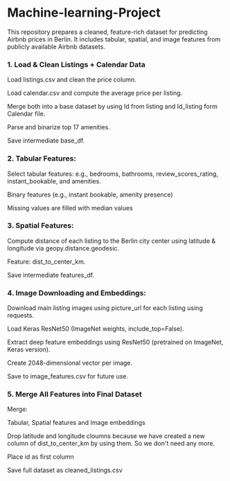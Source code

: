 # Machine-learning-Project
This repository prepares a cleaned, feature-rich dataset for predicting Airbnb prices in Berlin. It includes tabular, spatial, and image features from publicly available Airbnb datasets.

### 1. Load & Clean Listings + Calendar Data

Load listings.csv and clean the price column.

Load calendar.csv and compute the average price per listing.

Merge both into a base dataset by using Id from listing and Id_listing form Calendar file.

Parse and binarize top 17 amenities.

Save intermediate base_df.

### 2. Tabular Features:

Select tabular features: 
        e.g., bedrooms, bathrooms, review_scores_rating, instant_bookable, and amenities.

Binary features (e.g., instant bookable, amenity presence)

Missing values are filled with median values

### 3. Spatial Features:

Compute distance of each listing to the Berlin city center using latitude & longitude via geopy.distance.geodesic.

Feature: dist_to_center_km.

Save intermediate features_df.

### 4. Image Downloading and Embeddings:

Download main listing images using picture_url for each listing using requests.

Load Keras ResNet50 (ImageNet weights, include_top=False).

Extract deep feature embeddings using ResNet50 (pretrained on ImageNet, Keras version).

Create 2048-dimensional vector per image.

Save to image_features.csv for future use.

### 5. Merge All Features into Final Dataset

Merge:

Tabular, Spatial features and Image embeddings

Drop latitude and longitude cloumns because we have created a new column of dist_to_center_km
by using them. So we don't need any more.

Place id as first column

Save full dataset as cleaned_listings.csv